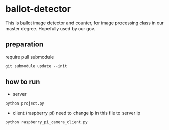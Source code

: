 # ballot-detector
This is ballot image detector and counter, for image processing class in our master degree. Hopefully used by our gov.

## preparation
require pull submodule
```
git submodule update --init
```

## how to run
- server
```
python project.py
```

- client (raspberry pi)
need to change ip in this file to server ip
```
python raspberry_pi_camera_client.py
```
